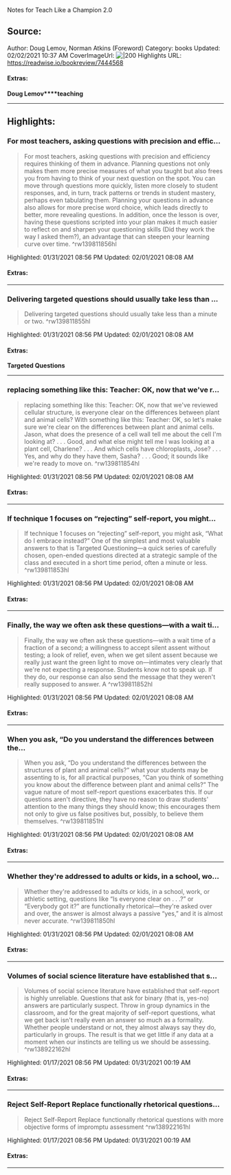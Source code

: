 Notes for Teach Like a Champion 2.0

## Source:
Author: Doug Lemov, Norman Atkins (Foreword)
Category: books
Updated: 02/02/2021 10:37 AM
CoverImageUrl: 
![|200](https://images-na.ssl-images-amazon.com/images/I/5112ATYq2EL._SL200_.jpg)
Highlights URL: https://readwise.io/bookreview/7444568


#### Extras:
**Doug Lemov****teaching**



 
-----
 ## Highlights:

### For most teachers, asking questions with precision and effic...
>For most teachers, asking questions with precision and efficiency requires thinking of them in advance. Planning questions not only makes them more precise measures of what you taught but also frees you from having to think of your next question on the spot. You can move through questions more quickly, listen more closely to student responses, and, in turn, track patterns or trends in student mastery, perhaps even tabulating them. Planning your questions in advance also allows for more precise word choice, which leads directly to better, more revealing questions. In addition, once the lesson is over, having these questions scripted into your plan makes it much easier to reflect on and sharpen your questioning skills (Did they work the way I asked them?), an advantage that can steepen your learning curve over time. ^rw139811856hl


Highlighted: 01/31/2021 08:56 PM
Updated: 02/01/2021 08:08 AM


#### Extras:





------

### Delivering targeted questions should usually take less than ...
>Delivering targeted questions should usually take less than a minute or two. ^rw139811855hl


Highlighted: 01/31/2021 08:56 PM
Updated: 02/01/2021 08:08 AM


#### Extras:
**Targeted Questions**




------

### replacing something like this: Teacher: OK, now that we've r...
>replacing something like this: Teacher: OK, now that we've reviewed cellular structure, is everyone clear on the differences between plant and animal cells? With something like this: Teacher: OK, so let's make sure we're clear on the differences between plant and animal cells. Jason, what does the presence of a cell wall tell me about the cell I'm looking at? . . . Good, and what else might tell me I was looking at a plant cell, Charlene? . . . And which cells have chloroplasts, Jose? . . . Yes, and why do they have them, Sasha? . . . Good; it sounds like we're ready to move on. ^rw139811854hl


Highlighted: 01/31/2021 08:56 PM
Updated: 02/01/2021 08:08 AM


#### Extras:





------

### If technique 1 focuses on “rejecting” self-report, you might...
>If technique 1 focuses on “rejecting” self-report, you might ask, “What do I embrace instead?” One of the simplest and most valuable answers to that is Targeted Questioning—a quick series of carefully chosen, open-ended questions directed at a strategic sample of the class and executed in a short time period, often a minute or less. ^rw139811853hl


Highlighted: 01/31/2021 08:56 PM
Updated: 02/01/2021 08:08 AM


#### Extras:





------

### Finally, the way we often ask these questions—with a wait ti...
>Finally, the way we often ask these questions—with a wait time of a fraction of a second; a willingness to accept silent assent without testing; a look of relief, even, when we get silent assent because we really just want the green light to move on—intimates very clearly that we're not expecting a response. Students know not to speak up. If they do, our response can also send the message that they weren't really supposed to answer. A ^rw139811852hl


Highlighted: 01/31/2021 08:56 PM
Updated: 02/01/2021 08:08 AM


#### Extras:





------

### When you ask, “Do you understand the differences between the...
>When you ask, “Do you understand the differences between the structures of plant and animal cells?” what your students may be assenting to is, for all practical purposes, “Can you think of something you know about the difference between plant and animal cells?” The vague nature of most self-report questions exacerbates this. If our questions aren't directive, they have no reason to draw students' attention to the many things they should know; this encourages them not only to give us false positives but, possibly, to believe them themselves. ^rw139811851hl


Highlighted: 01/31/2021 08:56 PM
Updated: 02/01/2021 08:08 AM


#### Extras:





------

### Whether they're addressed to adults or kids, in a school, wo...
>Whether they're addressed to adults or kids, in a school, work, or athletic setting, questions like “Is everyone clear on . . .?” or “Everybody got it?” are functionally rhetorical—they're asked over and over, the answer is almost always a passive “yes,” and it is almost never accurate. ^rw139811850hl


Highlighted: 01/31/2021 08:56 PM
Updated: 02/01/2021 08:08 AM


#### Extras:





------

### Volumes of social science literature have established that s...
>Volumes of social science literature have established that self-report is highly unreliable. Questions that ask for binary (that is, yes-no) answers are particularly suspect. Throw in group dynamics in the classroom, and for the great majority of self-report questions, what we get back isn't really even an answer so much as a formality. Whether people understand or not, they almost always say they do, particularly in groups. The result is that we get little if any data at a moment when our instincts are telling us we should be assessing. ^rw138922162hl


Highlighted: 01/17/2021 08:56 PM
Updated: 01/31/2021 00:19 AM


#### Extras:





------

### Reject Self-Report Replace functionally rhetorical questions...
>Reject Self-Report Replace functionally rhetorical questions with more objective forms of impromptu assessment ^rw138922161hl


Highlighted: 01/17/2021 08:56 PM
Updated: 01/31/2021 00:19 AM


#### Extras:





------

